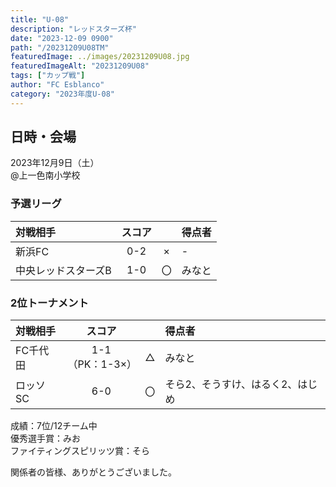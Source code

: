 ```yaml
---
title: "U-08"
description: "レッドスターズ杯"
date: "2023-12-09 0900"
path: "/20231209U08TM"
featuredImage: ../images/20231209U08.jpg
featuredImageAlt: "20231209U08"
tags: ["カップ戦"]
author: "FC Esblanco"
category: "2023年度U-08"
---
```


## 日時・会場

2023年12月9日（土）<br>
@上一色南小学校

### 予選リーグ

| 対戦相手| スコア |   | 得点者  |
|:----|:------:|:-:|:--------|
| 新浜FC | 0-2 | × |-|
| 中央レッドスターズB | 1-0 | 〇 |みなと|


### 2位トーナメント

| 対戦相手| スコア |   | 得点者  |
|:----|:------:|:-:|:--------|
| FC千代田 | 1-1<br>（PK：1-3×） | △ |みなと|
| ロッソSC | 6-0 | 〇 |そら2、そうすけ、はるく2、はじめ|


成績：7位/12チーム中<br>
優秀選手賞：みお<br>
ファイティングスピリッツ賞：そら<br>


関係者の皆様、ありがとうございました。